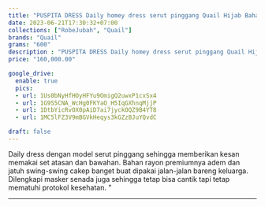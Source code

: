 ```yaml
---
title: "PUSPITA DRESS Daily homey dress serut pinggang Quail Hijab Bahan rayon"
date: 2023-06-21T17:30:32+07:00
collections: ["RobeJubah", "Quail"]
brands: "Quail"
grams: "600"
description : "PUSPITA DRESS Daily homey dress serut pinggang Quail Hijab Bahan rayon"
price: "160,000.00"

google_drive:
  enable: true
  pics:
  - url: 1Us0bNyHfHOyHFYu9OmigQ2uwxP1cxSx4
  - url: 1G9S5CNA_WcHg0FKYaO_H5IqGXhnqMjjP
  - url: 1DtbYicRvOX0pAiD7ai7jyckOQZ9B4YT8
  - url: 1MC5lFZ3V9mBGVkHeqys3kGZzBJuYQvdC

draft: false
---
```


Daily dress dengan model serut pinggang sehingga memberikan kesan memakai set atasan dan bawahan. Bahan rayon premiumnya adem dan jatuh swing-swing cakep banget buat dipakai jalan-jalan bareng keluarga. Dilengkapi masker senada juga sehingga tetap bisa cantik tapi tetap  mematuhi protokol kesehatan. "

----------        
